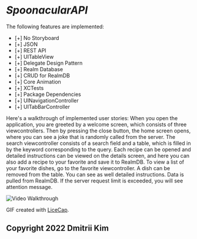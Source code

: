 # *SpoonacularAPI*

The following features are implemented:

* [+] No Storyboard
* [+] JSON 
* [+] REST API
* [+] UITableView
* [+] Delegate Design Pattern
* [+] Realm Database
* [+] CRUD for RealmDB
* [+] Core Animation
* [+] XCTests
* [+] Package Dependencies
* [+] UINavigationController
* [+] UITabBarController



Here's a walkthrough of implemented user stories:
When you open the application, you are greeted by a welcome screen, which consists of three viewcontrollers. 
Then by pressing the close button, the home screen opens, where you can see a joke that is randomly called 
from the server.  The search viewcontroller consists of a search field and a table, which is filled in by 
the keyword corresponding to the query.  Each recipe can be opened and detailed instructions can be viewed 
on the details screen, and here you can also add a recipe to your favorite and save it to RealmDB.  To view 
a list of your favorite dishes, go to the favorite viewcontroller.  A dish can be removed from the table. You 
can see as well detailed instructions.  Data is pulled from RealmDB.  If the server request limit is exceeded, 
you will see attention message.

<img src='https://github.com/MityaKimchanskii/SpoonacularAPI/blob/main/SpoonacularAPI.gif' title='Video Walkthrough' width='' alt='Video Walkthrough' />

GIF created with [LiceCap](http://www.cockos.com/licecap/).


## Copyright 2022 Dmitrii Kim

    
  
    


